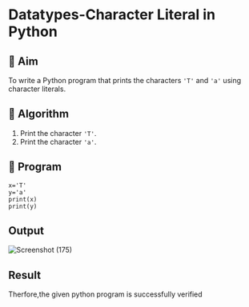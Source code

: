 # Datatypes-Character Literal in Python

## 🎯 Aim
To write a Python program that prints the characters `'T'` and `'a'` using character literals.

## 🧠 Algorithm
1. Print the character `'T'`.
2. Print the character `'a'`.

## 🧾 Program
~~~
x='T'
y='a'
print(x)
print(y)

~~~
## Output
![Screenshot (175)](https://github.com/user-attachments/assets/eddd331c-91b5-4a34-9ee0-b6fe9daa44d4)

## Result
Therfore,the given python program is successfully verified
